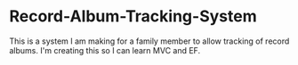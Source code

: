 Record-Album-Tracking-System
============================

This is a system I am making for a family member to allow tracking of record albums. I'm creating this so I can learn MVC and EF.
